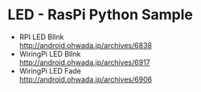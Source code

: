 # LED - RasPi Python Sample

- RPI LED Bllnk <br>
http://android.ohwada.jp/archives/6838 <br>
- WiringPi LED Bllnk <br>
http://android.ohwada.jp/archives/6917 <br>
- WiringPi LED Fade <br>
http://android.ohwada.jp/archives/6906 <br>

